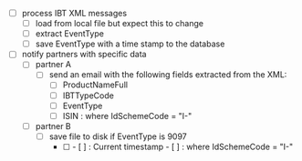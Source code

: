 - [ ] process IBT XML messages
  - [ ] load from local file but expect this to change
  - [ ] extract EventType
  - [ ] save EventType with a time stamp to the database
- [ ] notify partners with specific data
  - [ ] partner A
    - [ ] send an email with the following fields extracted from the XML:
      - [ ] ProductNameFull
      - [ ] IBTTypeCode
      - [ ] EventType
      - [ ] ISIN : where IdSchemeCode = "I-"
  - [ ] partner B
    - [ ] save file to disk if EventType is 9097
      - [ ] <InstrumentNotification>
        - [ ] <Timespan> : Current timestamp
        - [ ] <ISIN> : where IdSchemeCode = "I-"
    